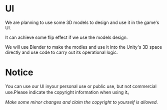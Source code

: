 # UI
We are planning to use some 3D models to design and use it in the game's UI.

It can achieve some flip effect if we use the models design.

We will use Blender to make the modles and use it into the Unity's 3D space directly and use code to carry out its operational logic. 

# Notice
You can use our UI inyour personal use or public use, but not commercial use.Please indicate the copyright information when using it。

*Make some minor changes and claim the copyright to yourself is allowed.*
